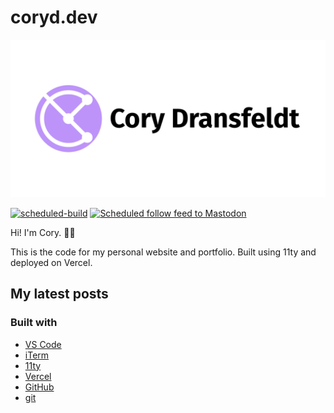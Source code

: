 # coryd.dev

![Cory Dransfeldt](/src/assets/img/social-card.png)

[![scheduled-build](https://github.com/cdransf/coryd.dev/actions/workflows/scheduled-build.yaml/badge.svg)](https://github.com/cdransf/coryd.dev/actions/workflows/scheduled-build.yaml) [![Scheduled follow feed to Mastodon](https://github.com/cdransf/coryd.dev/actions/workflows/scheduled-post.yaml/badge.svg)](https://github.com/cdransf/coryd.dev/actions/workflows/scheduled-post.yaml)

Hi! I'm Cory. 👋🏻

This is the code for my personal website and portfolio. Built using 11ty and
deployed on Vercel.

## My latest posts
<!-- BLOGPOSTS:START -->
<!-- BLOGPOSTS:END -->

### Built with

- [VS Code](https://code.visualstudio.com)
- [iTerm](https://iterm2.com)
- [11ty](https://www.11ty.dev)
- [Vercel](https://vercel.com)
- [GitHub](https://github.com)
- [git](https://git-scm.com)

